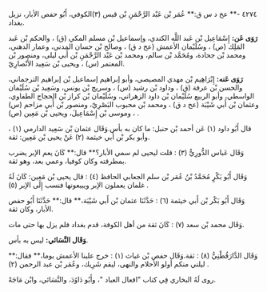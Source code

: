 ٤٢٧٤ -** عخ د س ق:** عُمَر بْن عَبْد الرَّحْمَنِ بْن قيس (٣)الكوفي، أَبُو حفص الأبار، نزيل بغداد.

**رَوَى عَن:** إِسْمَاعِيل بْن عَبد اللَّه الكندي، وإسماعيل بْن مسلم المكي (ق) ، والحكم بْن عَبد المَلِك (ص) ، وسُلَيْمان الأعمش (عخ د ق) ، وصالح بْن حسان المدني، وعمار الدهني، ومحمد بْن جحادة، ومُحَمَّد بْن سالم، ومحمد بْن عَبْد الرَّحْمَنِ بْن أَبي ليلى، ومنصور بْن المعتمر (س) ، ويحيى بْن سَعِيد الأَنْصارِيّ.

**رَوَى عَنه:** إِبْرَاهِيم بْن مهدي المصيصي، وأبو إبراهيم إسماعيل بْن إبراهيم الترجماني، والحسن بْن عرفة (ق) ، وداود بْن رشيد (س) ، وسريج بْن يونس، وسَعِيد بْن سُلَيْمان الواسطي، وأبو الربيع سُلَيْمان بْن داود الزهراني، وسُلَيْمان بْن كراز بْن الحجاج الطفاوي، وعثمان بْن أَبي شَيْبَة (عخ د ق) ، ومحمد بْن محبوب البَصْرِيّ، ومنصور بْن أَبي مزاحم (س) ، وموسى بْن إِسْمَاعِيلَ، ويحيى بْن مَعِين (ص) .

قال أَبُو داود (١) عَن أحمد بْن حنبل: ما كان به بأس.وَقَال عثمان بْن سَعِيد الدارمي (١) ، وأبو بكر بْن أَبي خيثمة (٢) عَنْ يحيى بْن مَعِين: ثقة.

وَقَال عَباس الدُّورِيُّ (٣) : قلت ليحيى لم سمي الأبار؟** قال:** كَانَ يعم الإبر يضرب بمطرقته وكان كوفيا، وعمي بعد، وهو ثقة.

وَقَال أَبُو بَكْرٍ مُحَمَّدُ بْنُ عُمَر بْن سلم الجعابي الحافظ (٤) : قال يحيى بْن مَعِين: كَانَ لَهُ غلمان يعملون الإبر ويبيعونها فنسب إِلَى الإبر (٥) .

وَقَال أَبُو بَكْر بْن أَبي خيثمة (٦) : حَدَّثَنَا عثمان بْن أَبي شَيْبَة،** قال:** حَدَّثَنَا أَبُو حفص الأبار، وكان ثقة.

وَقَال محمد بْن سعد (٧) : كَانَ ثقة من أهل الكوفة، قدم بغداد فلم يزل بها حتى مات.

**وَقَال النَّسَائي:** ليس به بأس.

وَقَال الدَّارَقُطْنِيُّ (٨) : ثقة.وَقَال حفص بْن غياث (١) : خرج علينا الأعمش يوما،** فقال:** ليلني منكم أولو الأحلام والنهى، ليقم شَرِيك، وعُمَر بْن عبد الرحمن (٢) .

روى لَهُ البخاري فِي كتاب "افعال العباد "، وأَبُو دَاوُدَ، والنَّسَائي، وابْن مَاجَهْ.